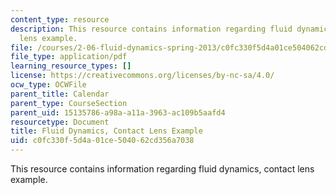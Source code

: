 ```yaml
---
content_type: resource
description: This resource contains information regarding fluid dynamics, contact
  lens example.
file: /courses/2-06-fluid-dynamics-spring-2013/c0fc330f5d4a01ce504062cd356a7038_MIT2_06S13_notes_lens.pdf
file_type: application/pdf
learning_resource_types: []
license: https://creativecommons.org/licenses/by-nc-sa/4.0/
ocw_type: OCWFile
parent_title: Calendar
parent_type: CourseSection
parent_uid: 15135786-a98a-a11a-3963-ac109b5aafd4
resourcetype: Document
title: Fluid Dynamics, Contact Lens Example
uid: c0fc330f-5d4a-01ce-5040-62cd356a7038
---
```

This resource contains information regarding fluid dynamics, contact lens example.
